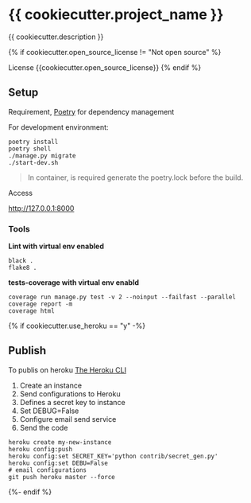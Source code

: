# {{ cookiecutter.project_name }}

{{ cookiecutter.description }}

{% if cookiecutter.open_source_license != "Not open source" %}

License {{cookiecutter.open_source_license}}
{% endif %}

## Setup

Requirement, [Poetry](https://python-poetry.org/docs/#installation) for dependency management

For development environment:

```console
poetry install
poetry shell
./manage.py migrate
./start-dev.sh
```

> In container, is required generate the poetry.lock before the build.

Access

http://127.0.0.1:8000

### Tools

**Lint with virtual env enabled**

```console
black .
flake8 .
```

**tests-coverage with virtual env enabld**

```console
coverage run manage.py test -v 2 --noinput --failfast --parallel
coverage report -m
coverage html
```

{% if cookiecutter.use_heroku == "y" -%}
## Publish

To publis on heroku [The Heroku CLI](https://devcenter.heroku.com/articles/heroku-cli)

1. Create an instance
2. Send configurations to Heroku
3. Defines a secret key to instance
4. Set DEBUG=False
5. Configure email send service
6. Send the code

```console
heroku create my-new-instance
heroku config:push
heroku config:set SECRET_KEY='python contrib/secret_gen.py'
heroku config:set DEBU=False
# email configurations
git push heroku master --force
```
{%- endif %}